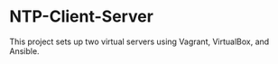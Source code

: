 # NTP-Client-Server
This project sets up two virtual servers using Vagrant, VirtualBox, and Ansible.

